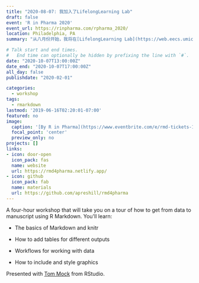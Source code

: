 ```yaml
---
title: "2020-08-07: 我加入了LifelongLearning Lab"
draft: false
event: 'R in Pharma 2020'
event_url: https://rinpharma.com/rpharma_2020/
location: Philadelphia, PA
summary: "从八月份开始，我将在[LifelongLearning Lab](https://web.eecs.umich.edu/~xwanghci/)开始研究实习工作， 由[Prof. Xu Wang](https://web.eecs.umich.edu/~xwanghci/)指导"

# Talk start and end times.
#   End time can optionally be hidden by prefixing the line with `#`.
date: "2020-10-07T13:00:00Z"
date_end: "2020-10-07T17:00:00Z"
all_day: false
publishdate: "2020-02-01"

categories:
  - workshop
tags:
  - rmarkdown
lastmod: '2019-06-16T02:20:01-07:00'
featured: no
image:
  caption: '[By R in Pharma](https://www.eventbrite.com/e/rmd-tickets-122005813673)'
  focal_point: 'center'
  preview_only: no
projects: []
links:
- icon: door-open
  icon_pack: fas
  name: website
  url: https://rmd4pharma.netlify.app/
- icon: github
  icon_pack: fab
  name: materials
  url: https://github.com/apreshill/rmd4pharma
---
```


A four-hour workshop that will take you on a tour of how to get from data to manuscript using R Markdown. You'll learn:

+ The basics of Markdown and knitr

+ How to add tables for different outputs

+ Workflows for working with data

+ How to include and style graphics 

Presented with [Tom Mock](https://themockup.blog/) from RStudio.